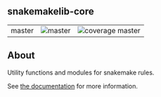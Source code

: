## snakemakelib-core

<table>
<tr>
<td>master</td>	
<td><img src="https://travis-ci.org/percyfal/snakemakelib-core.svg?branch=master" alt="master" /></td>
<td><img src="https://coveralls.io/repos/percyfal/snakemakelib-core/badge.svg?branch=master" alt="coverage master" /></td>
</tr>
</table>

## About

Utility functions and modules for snakemake rules. 

See [the documentation](http://snakemakelib-core.readthedocs.org/en/latest/index.html)
for more information.
